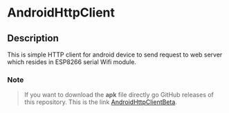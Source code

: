 # AndroidHttpClient

## Description
This is simple HTTP client for android device to send request to web server which resides in ESP8266 serial Wifi module.

### Note
>If you want to download the **apk** file directly go GitHub releases of this repository. This is the link [AndroidHttpClientBeta](https://github.com/Arduino-and-RaspberryPi/AndroidHttpClient/releases). 
